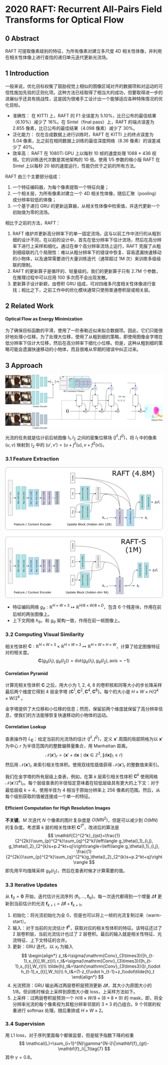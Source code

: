 # 2020 RAFT: Recurrent All-Pairs Field Transforms for Optical Flow

## 0 Abstract

RAFT 可提取像素级别的特征，为所有像素对建立多尺度 4D 相关性体像，并利用在相关性体像上进行查找的递归单元迭代更新光流场。

## 1 Introduction

一般来说，优化目标权衡了鼓励视觉上相似的图像区域对齐的数据项和对运动的可信性施加先验的正则化项。这种方法已经取得了相当大的成功，但要取得进一步的进展似乎还具有挑战性，这是因为很难手工设计出一个能够适应各种特殊情况的优化目标。

- 准确性： 在 KITTI 上，RAFT 的 F1 全误差为 5.10%，比已公布的最佳结果（6.10%）减少了 16%。在 Sintel（final pass）上，RAFT 的端点误差为 2.855 像素，比已公布的最佳结果（4.098 像素）减少了 30%。
- 泛化能力： 仅在合成数据上进行训练时，RAFT 在 KITTI 上的终点误差为 5.04 像素，比之前在相同数据上训练的最佳深度网络（8.36 像素）的误差减少了 40%。
- 效率高： RAFT 在 1080Ti GPU 上以每秒 10 帧的速度处理 1088 $\times$ 436 视频。它的训练迭代次数是其他架构的 10 倍。使用 1/5 参数的缩小版 RAFT 在 Sintel 上以每秒 20 帧的速度运行，性能仍优于之前的所有方法。

RAFT 由三个主要部分组成：

1. 一个特征编码器，为每个像素提取一个特征向量；
2. 一个相关层，为所有像素对建立一个 4D 相关性体像，随后汇聚（pooling）成分辨率较低的体像；
3. 一个基于递归 GRU 的更新运算器，从相关性体像中检索值，并迭代更新一个初始值为零的流场。

相比于之前的方法，RAFT：

1. RAFT 维护并更新高分辨率下的单一固定流场。这与以前工作中流行的从粗到细的设计不同，在以前的设计中，首先在低分辨率下估计流场，然后在高分辨率下进行上采样和细化。通过在单个高分辨率流场上运行，RAFT 克服了从粗到细级联的几个局限性：难以从粗分辨率下的错误中恢复、容易遗漏快速移动的小物体，以及通常需要进行大量训练迭代（通常超过 1M 次）来训练多级级联的限制。
2. RAFT 的更新算子是循环的、轻量级的。我们的更新算子只有 2.7M 个参数，在推理过程中可以应用 100 多次而不会出现发散。
3. 更新算子设计新颖，由卷积 GRU 组成，可对四维多尺度相关性体像进行查找；相比之下，之前工作中的优化模块通常只使用普通卷积层或相关层。

## 2 Related Work

#### Optical Flow as Energy Minimization

为了确保目标函数的平滑，使用了一阶泰勒近似来拟合数据项。因此，它们只能很好地处理小位移。为了处理大位移，使用了从粗到细的策略，即使用图像金字塔在低分辨率下估计大位移，然后在高分辨率下细化小位移。但是，这种从粗到细的策略可能会遗漏快速移动的小物体，而且很难从早期的错误中纠正过来。

## 3 Approach

![](images/raft.png)

光流的任务就是估计前后帧图像 $I_1, I_2$ 之间的密集位移场 $(f^1, f^2)$，将 $I_1$ 中的像素 $(u,v)$ 映射到 $I_2$ 中的 $(u',v')=(u+f^1(u), v+f^2(v))$。

### 3.1 Feature Extraction

![](images/raft-network.png)

- 特征编码网络 $g_{\theta}:\mathbb{R}^{H\times W\times3}\mapsto\mathbb{R}^{H/8\times W/8\times D}$，包含 6 个残差块，作用在前后帧的两张图像上。
- 上下文网络 $h_\theta$，和 $g_\theta$ 架构一致，作用在前一帧图像上。

### 3.2 Computing Visual Similarity

相关性体积 $\mathbf{C}:\mathbb{R}^{H\times W\times3}\times\mathbb{R}^{H\times W\times3}\mapsto\mathbb{R}^{H\times W\times H\times W}$，计算了给定图像特征对的相关度。
$$
\mathbf{C}(g_\theta(I_1),g_\theta(I_2))=\mathrm{dot}\left(g_\theta(I_1),g_\theta(I_2),\mathrm{axis = -1}\right)\tag{1}
$$

#### Correlation Pyramid

计算完相关性体积 $\mathbf{C}$ 之后，用大小为 1, 2, 4, 8 的卷积核和同等大小的步长降采样最后两个维度它得到 4 层金字塔 $\{\mathbf{C}^1, \mathbf{C}^2, \mathbf{C}^4, \mathbf{C}^8\}$。每个的大小是 $H\times W\times H/2^k\times W/2^k$ 。

金字塔提供了大位移和小位移的信息；然而，保留前两个维度就保留了高分辨率信息，使我们的方法能够恢复快速移动的小物体的运动。

#### Correlation Lookup

查表操作符 $L_{\mathbf{C}}$：给定当前的光流场的估计 $(f^1, f^2)$，定义 $\mathbf{x}'$ 周围的局部网格为以 $\mathbf{x}'$ 为中心 $r$ 为半径范围内的整数偏移量集合，用 Manhattan 距离。
$$
\mathcal{N}(\mathbf{x}')_r=\{\mathbf{x}'+\mathrm{d}\mathbf{x}\mid\mathrm{d}\mathbf{x}\in\mathbb{Z}^2,\|\mathrm{d}\mathbf{x}\|_1\le r\}\tag{2}
$$
然后用 $\mathcal{N}(\mathbf{x}')_r$ 来索引相关性体积。使用双线性插值获得 $\mathcal{N}(\mathbf{x}')_r$ 的整数值来索引。

我们在金字塔的所有层级上查表，例如，在第 $k$ 层索引相关性体积 $\mathbf{C}^k$ 使用网格 $\mathcal{N}(\mathbf{x}'/2^k)_r$。每个层级查表的半径恒定意味着在较低层级具有更大的上下文：对于最低层级 $k = 4$，使用半径为 4 相当于原始分辨率上 256 像素的范围。然后，从每个级别获取的值被连接成一个单一的特征。

#### Efficient Computation for High Resolution Images

**不关键**。$M$ 次迭代 $N$ 个像素的图片复杂度是 $O(MN^2)$，但是可以减少到 $O(MN)$ 的复杂度。考虑第 $k$ 层的相关性体积 $\mathbf{C}^{2^k}$，改进后的算法是
$$
\mathbf{C}^{2^k}_{ijst}=\frac{1}{2^{2k}}\sum_{p}^{2^k}\sum_{q}^{2^k}\left\langle g_\theta(I_1)_{i,j}, g_\theta(I_2)_{2^{k}s+p.2^kt+q}\right\rangle=\left\langle g_\theta(I_1)_{i,j}, \frac{1}{2^{2k}}\sum_{p}^{2^k}\sum_{q}^{2^k}g_\theta(I_2)_{2^{k}s+p.2^kt+q}\right\rangle
$$
即先用平均值降采样 $g_\theta(I_2)$，然后在查表时候才计算需要的值。

### 3.3 Iterative Updates

从 $\mathbf{f}_0=\mathbf{0}$ 开始，迭代估计光流序列 $\{\mathbf{f}_1,\dots,\mathbf{f}_N\}$。每一次迭代都得到一个增量 $\Delta\mathbf{f}$ 更新到当前估计的光流 $\mathbf{f}_{k+1}=\Delta\mathbf{f}+\mathbf{f}_{k+1}$。

1. 初始化：将光流初始化为全 0，但是也可以将上一帧的光流复制过来（warm-start）。
2. 输入：对于当前的光流估计 $\mathbf{f}^k$，获取对应的相关性体积的特征。该特征还过了 2 层卷积层，当前光流估计也过了 2 层卷积。最后的输入就是相关性特征、光流特征、上下文特征的合并。
3. 更新：GRU 迭代，以 $x_t$ 为输入
  $$
   \begin{align*}
   z_t&=\sigma(\mathrm{Conv}_{3\times3}([h_{t-1},x_{t}],W_z))\\
   r_t&=\sigma(\mathrm{Conv}_{3\times3}([h_{t-1},x_{t}],W_r))\\
   \tilde{h}_t&=\tanh(\mathrm{Conv}_{3\times3}([r_t\odot h_{t-1},x_{t}],W_h))\\
   h_t&=(1-z_t)\odot h_{t-1}+z_t\odot\tilde{h}_t
   \end{align*}
   $$
4. 光流预测：GRU 输出再过两层卷积层预测更新 $\Delta\mathbf{f}$，其大小为原图大小的 1/8。但训练时候会上采样到原图大小做 loss，上采样方法如下。
5. 上采样：过两层卷积层预测一个 $H/8\times W/8\times(8\times8\times9)$ 的 mask，即，将全分辨率光流的每个像素视为其粗分辨率邻居的 $3\times3$ 的凸组合。9 个邻居的权重进行 softmax 处理。随后重排成 $H\times W\times2$。

### 3.4 Supervision

用 L1 loss，对于序列里面每个都做监督，但是赋予指数下降的权重
$$
\mathcal{L}=\sum_{i=1}^{N}\gamma^{N-i}\|\mathbf{f}_{gt}-\mathbf{f}_i\|_1\tag{7}
$$
其中 $\gamma=0.8$。
